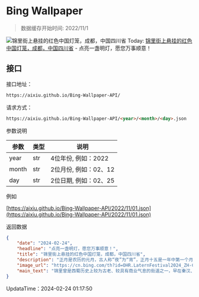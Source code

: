 # Bing Wallpaper

> 数据缓存开始时间: 2022/11/1

![锦里街上悬挂的红色中国灯笼，成都，中国四川省](https://cn.bing.com/th?id=OHR.LaternFestival2024_ZH-CN8050981828_1920x1080.webp)
Today: [锦里街上悬挂的红色中国灯笼，成都，中国四川省](https://cn.bing.com/th?id=OHR.LaternFestival2024_ZH-CN8050981828_1920x1080.webp) - 点亮一盏明灯，愿您万事顺意！

## 接口

接口地址：

```html
https://aixiu.github.io/Bing-Wallpaper-API/
```

请求方式：

```html
https://aixiu.github.io/Bing-Wallpaper-API/<year>/<month>/<day>.json
```

参数说明

| 参数 | 类型 | 说明 |
| - | - | - |
| year | str | 4位年份, 例如：2022 |
| month | str | 2位月份, 例如：02、12 |
| day | str | 2位日期, 例如：02、25 |

例如

[https://aixiu.github.io/Bing-Wallpaper-API/2022/11/01.json](https://aixiu.github.io/Bing-Wallpaper-API/2022/11/01.json)

返回数据

```json
{
    "date": "2024-02-24",
    "headline": "点亮一盏明灯，愿您万事顺意！",
    "title": "锦里街上悬挂的红色中国灯笼，成都，中国四川省",
    "description": "正月是农历的元月，古人称“夜”为“宵”，正月十五是一年中第一个月圆之夜，所以称正月十五为“元宵节”。元宵节习俗自古以来就以热烈喜庆的观灯习俗为主。",
    "image_url": "https://cn.bing.com/th?id=OHR.LaternFestival2024_ZH-CN8050981828_1920x1080.webp",
    "main_text": "锦里曾是西蜀历史上较为古老、较具有商业气息的街道之一，早在秦汉、三国时期便闻名中国。"
}
```

UpdataTime：2024-02-24 01:17:50
